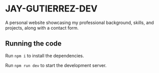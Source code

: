 # JAY-GUTIERREZ-DEV
A personal website showcasing my professional background, skills, and projects, along with a contact form.

## Running the code

  Run `npm i` to install the dependencies.

  Run `npm run dev` to start the development server.